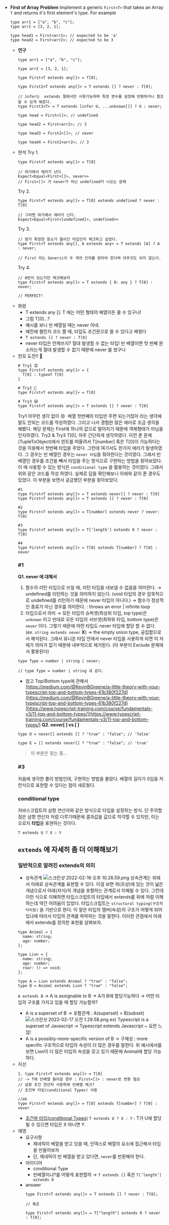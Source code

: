 - **First of Array**
  **Problem**
  Implement a generic `First<T>` that takes an Array `T` and returns it's first element's type.
  For example
  ```tsx
  type arr1 = ["a", "b", "c"];
  type arr2 = [3, 2, 1];

  type head1 = First<arr1>; // expected to be 'a'
  type head2 = First<arr2>; // expected to be 3
  ```
  - **연구**
    ```tsx
    type arr1 = ["a", "b", "c"];

    type arr2 = [3, 2, 1];

    type First<T extends any[]> = T[0];

    type First2<T extends any[]> = T extends [] ? never : T[0];

    // infer는  extends 절에서만 사용가능하며 특정 변수를 설정해 반환하거나 참조할 수 있게 해준다.
    type First3<T> = T extends [infer U, ...unknown[]] ? U : never;

    type head = First<[]>; // undefined

    type head2 = First<arr2>; // 3

    type head3 = First2<[]>; // never

    type head4 = First2<arr2>; // 3
    ```
  - 현석
    Try 1.
    ```tsx
    type First<T extends any[]> = T[0]

    // 여기에서 에러가 난다.
    Expect<Equal<First<[]>, never>>
    // First<[]> 가 never가 아닌 undefined가 나오는 문제
    ```
    Try 2.
    ```tsx
    type First<T extends any[]> = T[0] extends undefined ? never : T[0]

    // 그러면 여기에서 에러가 난다.
    Expect<Equal<First<[undefined]>, undefined>>
    ```
    Try 3.
    ```tsx
    // 뭔가 특정한 원소가 들어간 타입인지 체크하고 싶었다.
    type First<T extends any[], A extends any> = T extends [A] ? A : never;

    // First 라는 Generic이 두 개의 인자를 받아야 한다며 아무것도 되지 않는다.
    ```
    Try 4.
    ```tsx
    // 0번이 있는지만 체크해보자
    type First<T extends any[]> = T extends { 0: any } ? T[0] : never;

    // PERFECT!
    ```
  - 화랑
    - T extends any []: T 에는 어떤 형태의 배열이든 올 수 있구나!
    - 그럼 T[0]...?
    - 예시를 보니 빈 배열일 때는 never 이네.
    - 예전에 챌린지 코드 짤 때, 타입도 조건문으로 쓸 수 있다고 배웠다
    - `T extends [] ? never : T[0]`
    - never 타입은 언제쓰지? 절대 발생할 수 없는 타입! 빈 배열이면 첫 번째 원소라는게 절대 발생할 수 없기 때문에 never 를 썼구나
  - 찬모
    도전!! 🚀
    ```tsx
    # Try1 😡
    type First<T extends any[]> = {
      T[0] : typeof T[0]
    }

    # Try2 🧐
    type First<T extends any[]> = T[0]

    # Try3 😅
    type First<T extends any[]> = T extends [] ? never : T[0]
    ```
    Try1
    아무런 생각 없이 😡  배열 첫번째의 타입만 주면 되는거잖아 라는 생각에 말도 안되는 코드를 작성하였다. 그리고 나서 경험한 많은 에러로 조금 생각을 해봤다. 해당 문제는 First<T>에 하나의 값으로 떨어지기 때문에 객체형태가 아님을 인지하였다.
    Try2 & Try3
    T[0], 아주 간단하게 생각하였다. 이전 푼 문제(TupleToObject)에서 힌트를 떠올려서 T[number] 혹은 T[0]이 가능하다는 것을 이용해서 첫번째 타입을 주었다. 그런데 여기서도 한가지 에러가 발생하였다. 그 경우는 빈 배열인 경우는 `never 타입`을 줘야한다는 것이였다. 그래서 빈 배열인 경우를 조건을 빼서 타입을 주는 방식으로 구현하는 방법을 찾아보았다. 이 때 사용할 수 있는 방식은 `conditional type` 을 활용하는 것이였다. 그래서 위와 같은 코드를 작성 하였다.
    실제로 답을 확인해보니 아래와 같이 푼 경우도 있었다. 이 부분을 보면서 궁금했던 부분을 찾아보았다.
    ```tsx
    #1
    type First<T extends any[]> = T extends never[] ? never : T[0]
    type First<T extends any[]> = T extends [] ? never : T[0]

    #2
    type First<T extends any[]> = T[number] extends never ? never: T[0]

    #3
    type First<T extends any[]> = T['length'] extends 0 ? never : T[0]

    #4
    type First<T extends any[]> = T[0] extends T[number] ? T[0] : never
    ```
    ### #1
    **Q1. never 에 대해서**
    1. 함수의 리턴 타입으로 쓰일 때, 리턴 타입을 내보낼 수 없음을 의미한다.
       → undefined를 리턴하는 것을 의미하지 않는다.
       (void 타입의 경우 암묵적으로 undefined를 리턴하기 때문에 never 타입이 아니다.)
       → 함수가 정상적인 종료가 아닌 경우를 의미한다. : throws an error | infinite loop
    2. 타입으로서 의미
       → 모든 타입의 슈퍼셋(최상위 타입, top type)은 `unknown` 이고 반대로 모든 타입의 서브셋(최하위 타입, bottom type)은 `never` 이다. 그렇기 때문에 어떤 타입도 never 타입에 할당 할 수 없다.
       (ex. `string extends never` **X**)
       → the empty union type, 공집합으로서 해석된다. 그래서 유니온 타입 안에서 never 타입을 사용하게 되면 이 자체가 의미가 없기 때문에 내부적으로 제거된다. (이 부분이 Exclude 문제에서 활용된다)
    ```tsx
    type Type = number | string | never;

    // type Type = number | string 과 같다.
    ```
    - 참고 Top/Bottom type에 관해서
      [https://medium.com/@KevinBGreene/a-little-theory-with-your-typescript-top-and-bottom-types-61b380f227d](https://medium.com/@KevinBGreene/a-little-theory-with-your-typescript-top-and-bottom-types-61b380f227d)
      [https://www.typescript-training.com/course/fundamentals-v3/11-top-and-bottom-types/](https://www.typescript-training.com/course/fundamentals-v3/11-top-and-bottom-types/)
    **Q2. never[ ] vs [ ]**
    ```tsx
    type D = never[] extends [] ? "true" : "false"; // 'false'

    type E = [] extends never[] ? "true" : "false"; // 'true'
    ```
    > 이 부분은 찾는 중...
    ### #3
    처음에 생각한 풀이 방법인데, 구현하는 방법을 몰랐다. 배열의 길이가 0임을 저런식으로 표현할 수 있다는 점이 새로웠다.
    ### conditional type
    자바스크립트의 삼항 연산자와 같은 방식으로 타입을 설정하는 방식. 단 주의할 점은 삼항 연산자 처럼 다루기때문에 결과값을 값으로 착각할 수 있지만, 이는 오로지 **타입**을 표현하는 것이다.
    ```tsx
    T extends U ? X : Y
    ```
    ## `extends` 에 자세히 좀 더 이해해보기
    ### 일반적으로 알려진 extends의 의미
    - 상속관계
      ![스크린샷 2022-02-16 오후 10.26.59.png](%E1%84%90%E1%85%A1%E1%84%8B%E1%85%B5%E1%86%B8%20%E1%84%8E%E1%85%A2%E1%86%AF%E1%84%85%E1%85%B5%E1%86%AB%E1%84%8C%E1%85%B5%202%E1%84%92%E1%85%AC%E1%84%8E%E1%85%A1%20d0bb54e89b044540a04005a42169906f/%E1%84%89%E1%85%B3%E1%84%8F%E1%85%B3%E1%84%85%E1%85%B5%E1%86%AB%E1%84%89%E1%85%A3%E1%86%BA_2022-02-16_%E1%84%8B%E1%85%A9%E1%84%92%E1%85%AE_10.26.59.png)
      상속관계는 위에서 아래로 상속관계를 표현할 수 있다. 이걸 보면 위(조상)에 있는 것이 넓은 개념으로서 아래(자식)의 개념을 포함하는 관계로서 이해될 수 있다.
      그런데 이런 식으로 이해하면 타입스크립트의 타입에서 extends를 위에 처럼 이해하는데 약간 어려움이 있었다. 타입스크립트는 `structural typing(구조적 타이핑)` 을 기반으로 한다. 이 말은 타입의 멤버(속성)의 구조가 어떻게 되어 있냐에 따라서 타입의 관계를 파악하는 것을 말한다. 이러한 관점에서 아래에서 extends를 정의한 표현을 살펴보자.
    ```tsx
    type Animal = {
      name: string;
      age: number;
    };

    type Lion = {
      name: string;
      age: number;
      roar: () => void;
    };

    type A = Lion extends Animal ? "true" : "false";
    type B = Animal extends Lion ? "true" : "false";
    ```
    `A extends B`
    → A is assignable to B
    → A가 B에 할당가능하다
    → 어떤 타입의 구조를 가지고 있을 때 할당 가능할까?
    - A is a superset of B
    → 포함관계 : A(superset) > B(subset)
    ![스크린샷 2022-02-17 오전 1.29.58.png](%E1%84%90%E1%85%A1%E1%84%8B%E1%85%B5%E1%86%B8%20%E1%84%8E%E1%85%A2%E1%86%AF%E1%84%85%E1%85%B5%E1%86%AB%E1%84%8C%E1%85%B5%202%E1%84%92%E1%85%AC%E1%84%8E%E1%85%A1%20d0bb54e89b044540a04005a42169906f/%E1%84%89%E1%85%B3%E1%84%8F%E1%85%B3%E1%84%85%E1%85%B5%E1%86%AB%E1%84%89%E1%85%A3%E1%86%BA_2022-02-17_%E1%84%8B%E1%85%A9%E1%84%8C%E1%85%A5%E1%86%AB_1.29.58.png)
    ex)
    Typescript is a superset of Javascript
    → Typescript extends Javascript ~ 요런 느낌!
    - A is a possibly-more-specific version of B
    → 구체성 : more specific
    구조적으로 타입의 속성이 더 많은 경우를 말한다. 위 예시에서를 보면 Lion이 더 많은 타입의 속성을 갖고 있기 때문에 Animal에 할당 가능하다.
  - 지선
    ```tsx
    1. type First<T extends any[]> = T[0]
    // -> T에 빈배열 들어갈 경우 : First<[]> : never로 반환 필요
    // 삼항 조건 연산자 사용하여 빈배열 체크?
    // 조건부 타입(conditional Types) 사용

    //ok
    type First<T extends any[]> = T[0] extends T[number] ? T[0] : never
    ```
    - [조건부 타입(conditional Types)](https://typescript-kr.github.io/pages/advanced-types.html)
      `T extends U ? X : Y` : T가 U에 할당될 수 있으면 타입은 X 아니면 Y.
  - 재영
    - 요구사항
      - 제네릭이 배열을 받고 있을 때, 인덱스로 배열의 요소에 접근해서 타입을 만들어보자
      - 단, 제네릭이 빈 배열을 받고 있다면, `never`를 반환해야 한다.
    - 아이디어
      - conditional Type
      - 빈배열이냐?를 어떻게 표현할까 → `T extends []` 혹은 `T[’length’] extends 0`
    - answer
      ```tsx
      type First<T extends any[]> = T extends [] ? never : T[0];

      // 혹은

      type First<T extends any[]> = T["length"] extends 0 ? never : T[0];
      ```
